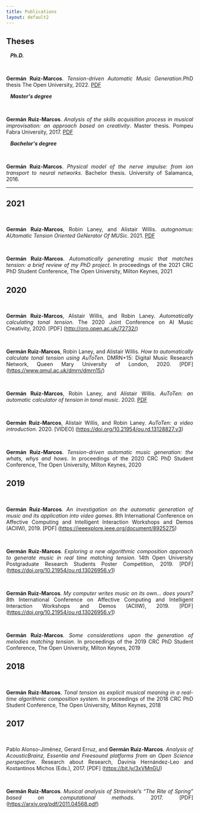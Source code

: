 ```yaml
---
title: Publications
layout: default2
---
```


<h2>Theses</h2>

&ensp; ***Ph.D.***

&ensp;&ensp; <p style='text-align: justify;'> **Germán Ruiz-Marcos**. *Tension-driven Automatic Music Generation*.PhD thesis The Open University, 2022. [PDF](https://doi.org/10.21954/ou.ro.000142cf) </p>

&ensp; ***Master's degree***

&ensp;&ensp; <p style='text-align: justify;'>**Germán Ruiz-Marcos**. *Analysis of the skills acquisition process in musical improvisation: an approach based on creativity*. Master thesis. Pompeu Fabra University, 2017. [PDF](https://doi.org/10.5281/zenodo.1109736)</p>

&ensp; ***Bachelor's degree***

&ensp;&ensp; <p style='text-align: justify;'>**Germán Ruiz-Marcos**. *Physical model of the nerve impulse: from ion transport to neural networks*. Bachelor thesis. University of Salamanca, 2016.</p>

***

<h2>2021</h2>

&ensp;&ensp; <p style='text-align: justify;'>**Germán Ruiz-Marcos**, Robin Laney, and Alistair Willis. *autognomus: AUtomatic Tension Oriented GeNerator Of MUSic*. 2021. [PDF](https://doi.org/10.21954/ou.rd.15028599.v1)</p>

&ensp;&ensp; <p style='text-align: justify;'>**Germán Ruiz-Marcos**. *Automatically generating music that matches tension: a brief review of my PhD project*. In proceedings of the 2021 CRC PhD Student Conference, The Open University, Milton Keynes, 2021</p>



<h2>2020</h2>

&ensp;&ensp; <p style='text-align: justify;'>**Germán Ruiz-Marcos**, Alistair Willis, and Robin Laney. *Automatically calculating tonal tension*. The 2020 Joint Conference on AI Music Creativity, 2020. [PDF] (http://oro.open.ac.uk/72732/)</p>


&ensp;&ensp; <p style='text-align: justify;'>**Germán Ruiz-Marcos**, Robin Laney, and Alistair Willis. *How to automatically calculate tonal tension using AuToTen*. DMRN+15: Digital Music Research Network, Queen Mary University of London, 2020. [PDF] (https://www.qmul.ac.uk/dmrn/dmrn15/)</p>


&ensp;&ensp; <p style='text-align: justify;'>**Germán Ruiz-Marcos**, Robin Laney, and Alistair Willis. *AuToTen: an automatic calculator of tension in tonal music*. 2020. [PDF](https://doi.org/10.21954/ou.rd.13026578.v1)</p>

&ensp;&ensp; <p style='text-align: justify;'>**Germán Ruiz-Marcos**, Alistair Willis, and Robin Laney. *AuToTen: a video introduction*. 2020. [VIDEO] (https://doi.org/10.21954/ou.rd.13128827.v3)</p>

&ensp;&ensp; <p style='text-align: justify;'>**Germán Ruiz-Marcos**. *Tension-driven automatic music generation: the whats, whys and hows*. In proceedings of the 2020 CRC PhD Student Conference, The Open University, Milton Keynes, 2020</p>



<h2>2019</h2>

&ensp;&ensp; <p style='text-align: justify;'>**Germán Ruiz-Marcos**. *An investigation on the automatic generation of music and its application into video games*. 8th International Conference on Affective Computing and Intelligent Interaction Workshops and Demos (ACIIW), 2019. [PDF] (https://ieeexplore.ieee.org/document/8925275)</p>

&ensp;&ensp; <p style='text-align: justify;'>**Germán Ruiz-Marcos**. *Exploring a new algorithmic composition approach to generate music in real time matching tension*. 14th Open University Postgraduate Research Students Poster Competition, 2019. [PDF] (https://doi.org/10.21954/ou.rd.13026956.v1)</p>

&ensp;&ensp; <p style='text-align: justify;'>**Germán Ruiz-Marcos**. *My computer writes music on its own... does yours?* 8th International Conference on Affective Computing and Intelligent Interaction Workshops and Demos (ACIIW), 2019. [PDF] (https://doi.org/10.21954/ou.rd.13026956.v1)</p>

&ensp;&ensp; <p style='text-align: justify;'>**Germán Ruiz-Marcos**. *Some considerations upon the generation of melodies matching tension*. In proceedings of the 2019 CRC PhD Student Conference, The Open University, Milton Keynes, 2019</p>



<h2>2018</h2>

&ensp;&ensp; <p style='text-align: justify;'>**Germán Ruiz-Marcos**. *Tonal tension as explicit musical meaning in a real-time algorithmic composition system*. In proceedings of the 2018 CRC PhD Student Conference, The Open University, Milton Keynes, 2018</p>

<h2>2017</h2>

&ensp;&ensp; <p style='text-align: justify;'>Pablo Alonso-Jiménez, Gerard Erruz, and **Germán Ruiz-Marcos**. *Analysis of AcousticBrainz, Essentia and Freesound platforms from an Open Science perspective*. Research about Research, Davinia Hernández-Leo and Kostantinos Michos (Eds.), 2017. [PDF] (https://bit.ly/3xVMnGU)</p>


&ensp;&ensp; <p style='text-align: justify;'>**Germán Ruiz-Marcos**. *Musical analysis of Stravinski’s “The Rite of Spring” based on computational methods*. 2017. [PDF] (https://arxiv.org/pdf/2011.04568.pdf)</p>
